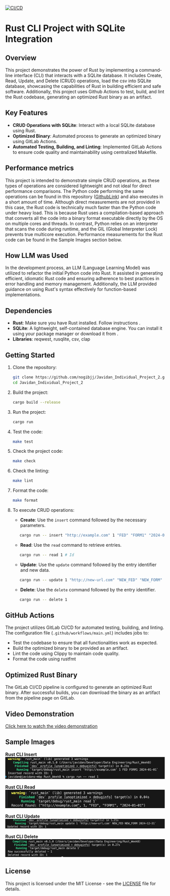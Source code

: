 [![CI/CD](https://github.com/nogibjj/Javidan_Individual_Project_2/actions/workflows/main.yaml/badge.svg)](https://github.com/nogibjj/Javidan_Individual_Project_2/actions/workflows/main.yaml)

# Rust CLI Project with SQLite Integration

## Overview
This project demonstrates the power of Rust by implementing a command-line interface (CLI) that interacts with a SQLite database. It includes Create, Read, Update, and Delete (CRUD) operations, load the csv into SQLite database,  showcasing the capabilities of Rust in building efficient and safe software. Additionally, this project uses Github Actions to test, build, and lint the Rust codebase, generating an optimized Rust binary as an artifact.

## Key Features
- **CRUD Operations with SQLite**: Interact with a local SQLite database using Rust.
- **Optimized Binary**: Automated process to generate an optimized binary using GitLab Actions.
- **Automated Testing, Building, and Linting**: Implemented GitLab Actions to ensure code quality and maintainability using centralized Makefile.

## Performance metrics 
This project is intended to demonstrate simple CRUD operations, as these types of operations are considered lightweight and not ideal for direct performance comparisons. The Python code performing the same operations can be found in this repository ([GithubLink](https://github.com/nogibjj/Javidan_Karimli_IDS706_PythonInteractWithSql)) and also executes in a short amount of time. Although direct measurements are not provided in this case, the Rust code is technically much faster than the Python code under heavy load. This is because Rust uses a compilation-based approach that converts all the code into a binary format executable directly by the OS on multiple cores and threads. In contrast, Python relies on an interpreter that scans the code during runtime, and the GIL (Global Interpreter Lock) prevents true multicore execution. Performance measurements for the Rust code can be found in the Sample Images section below.

## How LLM was Used
In the development process, an LLM (Language Learning Model) was utilized to refactor the initial Python code into Rust. It assisted in generating efficient, idiomatic Rust code and ensuring adherence to best practices in error handling and memory management. Additionally, the LLM provided guidance on using Rust's syntax effectively for function-based implementations.

## Dependencies
- **Rust**: Make sure you have Rust installed. Follow instructions .
- **SQLite**: A lightweight, self-contained database engine. You can install it using your package manager or download it from .
- **Libraries**: reqwest, rusqlite, csv, clap


## Getting Started
1. Clone the repository:
   ```bash
   git clone https://github.com/nogibjj/Javidan_Individual_Project_2.git
   cd Javidan_Individual_Project_2
   ```

2. Build the project:
   ```bash
   cargo build --release
   ```

3. Run the project:
   ```bash
   cargo run
   ```

4. Test the code:
   ```bash
   make test
   ```

5. Check the project code:
   ```bash
   make check
   ```
6. Check the linting:
   ```bash
   make lint
   ```

7. Format the code:
   ```bash
   make format
   ```

8. To execute CRUD operations:
   - **Create**: Use the `insert` command followed by the necessary parameters.
   ```bash
      cargo run -- insert "http://example.com" 1 "FED" "FORM1" "2024-01-01"
   ```

   - **Read**: Use the `read` command to retrieve entries.
   ```bash
      cargo run -- read 1 # Id
   ```
   - **Update**: Use the `update` command followed by the entry identifier and new data.
   ```bash
      cargo run -- update 1 "http://new-url.com" "NEW_FED" "NEW_FORM" "2024-12-31"
   ```

   - **Delete**: Use the `delete` command followed by the entry identifier.
   ```bash
      cargo run -- delete 1
   ```

## GitHub Actions
The project utilizes GitLab CI/CD for automated testing, building, and linting. The configuration file (`.github/workflows/main.yml`) includes jobs to:
- Test the codebase to ensure that all functionalities work as expected.
- Build the optimized binary to be provided as an artifact.
- Lint the code using Clippy to maintain code quality.
- Format the code using rustfmt

## Optimized Rust Binary
The GitLab CI/CD pipeline is configured to generate an optimized Rust binary. After successful builds, you can download the binary as an artifact from the pipeline page on GitLab.

## Video Demonstration
[Click here to watch the video demonstration](https://youtu.be/TA_TSB0uwNo) 

## Sample Images

**Rust CLI Insert**
![Run Example Console Output](https://github.com/nogibjj/Javidan_Individual_Project_2/blob/ae1c063839c6440b9d85a5d7a0a13685c9733b46/data/insert.png)


**Rust CLI Read**
![Run Example Console Output](https://github.com/nogibjj/Javidan_Individual_Project_2/blob/ae1c063839c6440b9d85a5d7a0a13685c9733b46/data/read.png)


**Rust CLI Update**
![Run Example Console Output](https://github.com/nogibjj/Javidan_Individual_Project_2/blob/ae1c063839c6440b9d85a5d7a0a13685c9733b46/data/update.png)


**Rust CLI Delete**
![Run Example Console Output](https://github.com/nogibjj/Javidan_Individual_Project_2/blob/ae1c063839c6440b9d85a5d7a0a13685c9733b46/data/delete.png)



## License
This project is licensed under the MIT License - see the [LICENSE](https://github.com/nogibjj/Javidan_Individual_Project_2/blob/ae1c063839c6440b9d85a5d7a0a13685c9733b46/LICENSE.txt) file for details.
